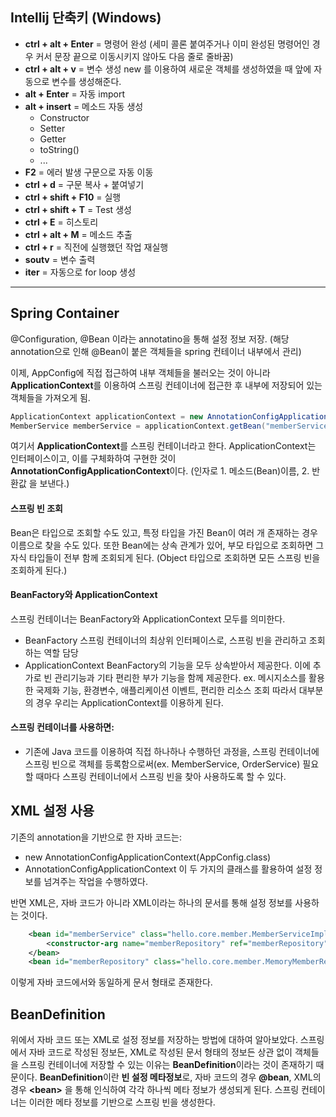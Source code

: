 ## Intellij 단축키 (Windows)

* **ctrl + alt + Enter** = 명령어 완성
(세미 콜론 붙여주거나 이미 완성된 명령어인 경우 커서 문장 끝으로 이동시키지 않아도 다음 줄로 줄바꿈)
* **ctrl + alt + v** = 변수 생성
new 를 이용하여 새로운 객체를 생성하였을 때 앞에 자동으로 변수를 생성해준다.
* **alt + Enter** = 자동 import
* **alt + insert** = 메소드 자동 생성
	* Constructor
	* Setter
	* Getter
	* toString()
	* ...
* **F2** = 에러 발생 구문으로 자동 이동
* **ctrl + d** = 구문 복사 + 붙여넣기
* **ctrl + shift + F10** = 실행
* **ctrl + shift + T** =  Test 생성
* **ctrl + E** = 히스토리
* **ctrl + alt + M** = 메소드 추출
* **ctrl + r** = 직전에 실행했던 작업 재실행
* **soutv** = 변수 출력
* **iter** = 자동으로 for loop 생성

_ _ _

## Spring Container
@Configuration, @Bean 이라는 annotatino을 통해 설정 정보 저장. (해당  annotation으로 인해 @Bean이 붙은 객체들을 spring 컨테이너 내부에서 관리)

이제, AppConfig에 직접 접근하여 내부 객체들을 불러오는 것이 아니라 **ApplicationContext**를 이용하여 스프링 컨테이너에 접근한 후 내부에 저장되어 있는 객체들을 가져오게 됨.

```Java
ApplicationContext applicationContext = new AnnotationConfigApplicationContext(AppConfig.class);
MemberService memberService = applicationContext.getBean("memberService", MemberService.class);
```
여기서 **ApplicationContext**를 스프링 컨테이너라고 한다.
ApplicationContext는 인터페이스이고, 이를 구체화하여 구현한 것이 **AnnotationConfigApplicationContext**이다. (인자로 1. 메소드(Bean)이름, 2. 반환값 을 보낸다.)


#### 스프링 빈 조회
Bean은 타입으로 조회할 수도 있고, 특정 타입을 가진 Bean이 여러 개 존재하는 경우 이름으로 찾을 수도 있다.
또한 Bean에는 상속 관계가 있어, 부모 타입으로 조회하면 그 자식 타입들이 전부 함께 조회되게 된다. (Object 타입으로 조회하면 모든 스프링 빈을 조회하게 된다.)


#### BeanFactory와 ApplicationContext
스프링 컨테이너는 BeanFactory와 ApplicationContext 모두를 의미한다.
- BeanFactory
스프링 컨테이너의 최상위 인터페이스로, 스프링 빈을 관리하고 조회하는 역할 담당
- ApplicationContext
BeanFactory의 기능을 모두 상속받아서 제공한다.
이에 추가로 빈 관리기능과 기타 편리한 부가 기능을 함께 제공한다.
ex. 메시지소스를 활용한 국제화 기능, 환경변수, 애플리케이션 이벤트, 편리한 리소스 조회
따라서 대부분의 경우 우리는 ApplicationContext를 이용하게 된다.


#### 스프링 컨테이너를 사용하면:
* 기존에 Java 코드를 이용하여 직접 하나하나 수행하던 과정을, 스프링 컨테이너에 스프링 빈으로 객체를 등록함으로써(ex. MemberService, OrderService) 필요할 때마다 스프링 컨테이너에서 스프링 빈을 찾아 사용하도록 할 수 있다.


## XML 설정 사용
기존의 annotation을 기반으로 한 자바 코드는:
* new AnnotationConfigApplicationContext(AppConfig.class)
* AnnotationConfigApplicationContext
이 두 가지의 클래스를 활용하여 설정 정보를 넘겨주는 작업을 수행하였다.

반면 XML은, 자바 코드가 아니라 XML이라는 하나의 문서를 통해 설정 정보를 사용하는 것이다.
```XML
    <bean id="memberService" class="hello.core.member.MemberServiceImpl">
        <constructor-arg name="memberRepository" ref="memberRepository" />
    </bean>
    <bean id="memberRepository" class="hello.core.member.MemoryMemberRepository" />
```
이렇게 자바 코드에서와 동일하게 문서 형태로 존재한다.

## BeanDefinition
위에서 자바 코드 또는 XML로 설정 정보를 저장하는 방법에 대하여 알아보았다.
스프링에서 자바 코드로 작성된 정보든, XML로 작성된 문서 형태의 정보든 상관 없이 객체들을 스프링 컨테이너에 저장할 수 있는 이유는 **BeanDefinition**이라는 것이 존재하기 때문이다.
**BeanDefinition**이란 **빈 설정 메타정보**로, 자바 코드의 경우 **@bean**, XML의 경우 **\<bean>** 을 통해 인식하여 각각 하나씩 메타 정보가 생성되게 된다. 스프링 컨테이너는 이러한 메타 정보를 기반으로 스프링 빈을 생성한다.
